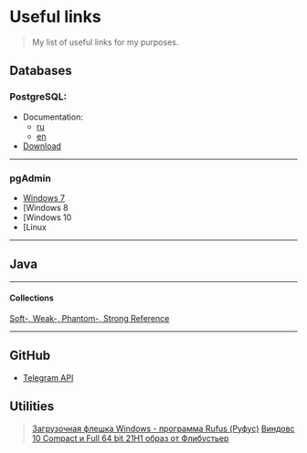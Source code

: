 # Useful links
>My list of useful links for my purposes.


## Databases
### PostgreSQL:
   - Documentation:
      - [ru](https://postgrespro.ru/docs/postgresql)
      - [en](https://www.postgresql.org/docs/)
   - [Download](https://www.postgresql.org/download/)
***
### pgAdmin
   * [Windows 7](https://www.postgresql.org/ftp/pgadmin/pgadmin4/v4.30/windows/)
   * [Windows 8
   * [Windows 10
   * [Linux  
***
## Java
***
#### Collections
[Soft-, Weak-, Phantom-, Strong Reference](https://habr.com/ru/post/169883/)

***

## GitHub 
- [Telegram API]()



## Utilities

>[Загрузочная флешка Windows - программа Rufus (Руфус)][rufus]
>[Виндовс 10 Compact и Full 64 bit 21H1 образ от Флибустьер][win10]


[rufus]: https://windowsbit.net/programmy-dlya-windows/38-rufus-zagruzochnaya-fleshka-windows.html
[win10]: https://windowsbit.net/windows-10-64bit-sborki/352-vindovs-10-compact-i-full-64-bit-21h1-obraz-ot-flibuster.html
